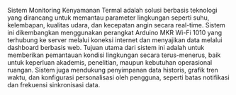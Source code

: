 Sistem Monitoring Kenyamanan Termal adalah solusi berbasis teknologi yang dirancang untuk memantau parameter lingkungan seperti suhu, kelembapan, kualitas udara, dan kecepatan angin secara real-time. Sistem ini dikembangkan menggunakan perangkat Arduino MKR Wi-Fi 1010 yang terhubung ke server melalui koneksi internet dan menyajikan data melalui dashboard berbasis web. Tujuan utama dari sistem ini adalah untuk memberikan pemantauan kondisi lingkungan secara terus-menerus, baik untuk keperluan akademis, penelitian, maupun kebutuhan operasional ruangan. Sistem juga mendukung penyimpanan data historis, grafik tren waktu, dan konfigurasi personalisasi oleh pengguna, seperti batas notifikasi dan frekuensi sinkronisasi data. 
